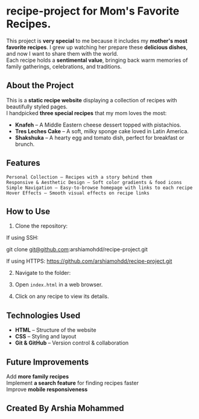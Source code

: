 # recipe-project for Mom's Favorite Recipes.

This project is **very special** to me because it includes my **mother's most favorite recipes**.
I grew up watching her prepare these **delicious dishes**, and now I want to share them with the world.  
Each recipe holds a **sentimental value**, bringing back warm memories of family gatherings, celebrations, and traditions.  

## About the Project
This is a **static recipe website** displaying a collection of recipes with beautifully styled pages.  
I handpicked **three special recipes** that my mom loves the most:

-  **Knafeh** – A Middle Eastern cheese dessert topped with pistachios.  
-  **Tres Leches Cake** – A soft, milky sponge cake loved in Latin America.  
-  **Shakshuka** – A hearty egg and tomato dish, perfect for breakfast or brunch.  

##  Features
    Personal Collection – Recipes with a story behind them  
    Responsive & Aesthetic Design – Soft color gradients & food icons  
    Simple Navigation – Easy-to-browse homepage with links to each recipe  
    Hover Effects – Smooth visual effects on recipe links 

##  How to Use
1. Clone the repository:

If using SSH:

git clone git@github.com:arshiamohdd/recipe-project.git

If using HTTPS:
https://github.com/arshiamohdd/recipe-project.git

2. Navigate to the folder:

3. Open `index.html` in a web browser.
4. Click on any recipe to view its details.

## Technologies Used
- **HTML** – Structure of the website  
- **CSS** – Styling and layout  
- **Git & GitHub** – Version control & collaboration  

##  Future Improvements
   Add **more family recipes**  
   Implement **a search feature** for finding recipes faster  
   Improve **mobile responsiveness**  

##  Created By **Arshia Mohammed**
